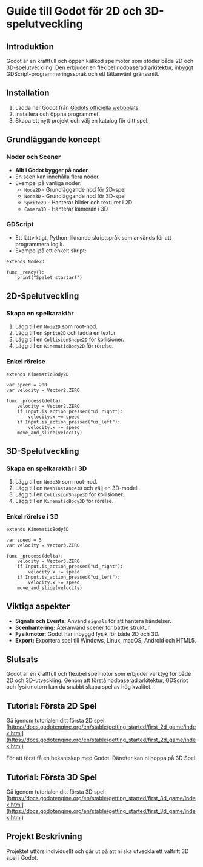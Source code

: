 # Guide till Godot för 2D och 3D-spelutveckling

## Introduktion
Godot är en kraftfull och öppen källkod spelmotor som stöder både 2D och 3D-spelutveckling. Den erbjuder en flexibel nodbaserad arkitektur, inbyggt GDScript-programmeringsspråk och ett lättanvänt gränssnitt.

## Installation
1. Ladda ner Godot från [Godots officiella webbplats](https://godotengine.org/).
2. Installera och öppna programmet.
3. Skapa ett nytt projekt och välj en katalog för ditt spel.

## Grundläggande koncept
### Noder och Scener
- **Allt i Godot bygger på noder.**
- En scen kan innehålla flera noder.
- Exempel på vanliga noder:
  - `Node2D` - Grundläggande nod för 2D-spel
  - `Node3D` - Grundläggande nod för 3D-spel
  - `Sprite2D` - Hanterar bilder och texturer i 2D
  - `Camera3D` - Hanterar kameran i 3D

### GDScript
- Ett lättviktigt, Python-liknande skriptspråk som används för att programmera logik.
- Exempel på ett enkelt skript:

```gdscript
extends Node2D

func _ready():
    print("Spelet startar!")
```

## 2D-Spelutveckling
### Skapa en spelkaraktär
1. Lägg till en `Node2D` som root-nod.
2. Lägg till en `Sprite2D` och ladda en textur.
3. Lägg till en `CollisionShape2D` för kollisioner.
4. Lägg till en `KinematicBody2D` för rörelse.

### Enkel rörelse
```gdscript
extends KinematicBody2D

var speed = 200
var velocity = Vector2.ZERO

func _process(delta):
    velocity = Vector2.ZERO
    if Input.is_action_pressed("ui_right"):
        velocity.x += speed
    if Input.is_action_pressed("ui_left"):
        velocity.x -= speed
    move_and_slide(velocity)
```

## 3D-Spelutveckling
### Skapa en spelkaraktär i 3D
1. Lägg till en `Node3D` som root-nod.
2. Lägg till en `MeshInstance3D` och välj en 3D-modell.
3. Lägg till en `CollisionShape3D` för kollisioner.
4. Lägg till en `KinematicBody3D` för rörelse.

### Enkel rörelse i 3D
```gdscript
extends KinematicBody3D

var speed = 5
var velocity = Vector3.ZERO

func _process(delta):
    velocity = Vector3.ZERO
    if Input.is_action_pressed("ui_right"):
        velocity.x += speed
    if Input.is_action_pressed("ui_left"):
        velocity.x -= speed
    move_and_slide(velocity)
```

## Viktiga aspekter
- **Signals och Events:** Använd `signals` för att hantera händelser.
- **Scenhantering:** Återanvänd scener för bättre struktur.
- **Fysikmotor:** Godot har inbyggd fysik för både 2D och 3D.
- **Export:** Exportera spel till Windows, Linux, macOS, Android och HTML5.

## Slutsats
Godot är en kraftfull och flexibel spelmotor som erbjuder verktyg för både 2D och 3D-utveckling. Genom att förstå nodbaserad arkitektur, GDScript och fysikmotorn kan du snabbt skapa spel av hög kvalitet.

## Tutorial: Första 2D Spel
Gå igenom tutorialen ditt första 2D spel: [https://docs.godotengine.org/en/stable/getting_started/first_2d_game/index.html](https://docs.godotengine.org/en/stable/getting_started/first_2d_game/index.html)

För att först få en bekantskap med Godot. Därefter kan ni hoppa på 3D Spel.

## Tutorial: Första 3D Spel
Gå igenom tutorialen ditt första 3D spel: [https://docs.godotengine.org/en/stable/getting_started/first_3d_game/index.html](https://docs.godotengine.org/en/stable/getting_started/first_3d_game/index.html)

## Projekt Beskrivning
Projektet utförs individuellt och går ut på att ni ska utveckla ett valfritt 3D spel i Godot.

